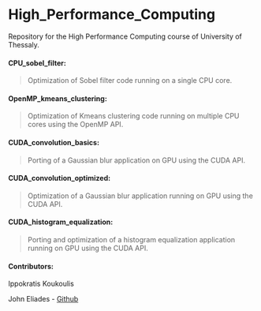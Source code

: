 # High_Performance_Computing

Repository for the High Performance Computing course of University of Thessaly.

#### CPU_sobel_filter:
>  Optimization of Sobel filter code running on a single CPU core.

#### OpenMP_kmeans_clustering:
>  Optimization of Kmeans clustering code running on multiple CPU cores using the OpenMP API.

#### CUDA_convolution_basics:
>  Porting of a Gaussian blur application on GPU using the CUDA API.

#### CUDA_convolution_optimized:
>  Optimization of a Gaussian blur application running on GPU using the CUDA API.

#### CUDA_histogram_equalization:
>  Porting and optimization of a histogram equalization application running on GPU using the CUDA API.

#### Contributors:

Ippokratis Koukoulis

John Eliades - [Github](https://github.com/johneliades)
